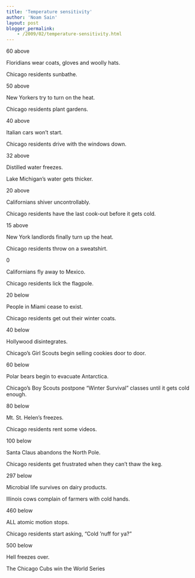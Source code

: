 ```yaml
---
title: 'Temperature sensitivity'
author: 'Noam Sain'
layout: post
blogger_permalink:
    - /2009/02/temperature-sensitivity.html
---
```


60 above

Floridians wear coats, gloves and woolly hats.

Chicago residents sunbathe.

50 above

New Yorkers try to turn on the heat.

Chicago residents plant gardens.

40 above

Italian cars won’t start.

Chicago residents drive with the windows down.

32 above

Distilled water freezes.

Lake Michigan’s water gets thicker.

20 above

Californians shiver uncontrollably.

Chicago residents have the last cook-out before it gets cold.

15 above

New York landlords finally turn up the heat.

Chicago residents throw on a sweatshirt.

0

Californians fly away to Mexico.

Chicago residents lick the flagpole.

20 below

People in Miami cease to exist.

Chicago residents get out their winter coats.

40 below

Hollywood disintegrates.

Chicago’s Girl Scouts begin selling cookies door to door.

60 below

Polar bears begin to evacuate Antarctica.

Chicago’s Boy Scouts postpone “Winter Survival” classes until it gets cold enough.

80 below

Mt. St. Helen’s freezes.

Chicago residents rent some videos.

100 below

Santa Claus abandons the North Pole.

Chicago residents get frustrated when they can’t thaw the keg.

297 below

Microbial life survives on dairy products.

Illinois cows complain of farmers with cold hands.

460 below

ALL atomic motion stops.

Chicago residents start asking, “Cold ’nuff for ya?”

500 below

Hell freezes over.

The Chicago Cubs win the World Series